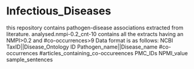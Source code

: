 # Infectious_Diseases
this repository contains pathogen-disease associations extracted from literature. 
analysed.nmpi-0.2_cnt-10 contains all the extracts having an NMPI>0.2 and #co-occurrences>9
Data format is as follows:
NCBI TaxID||Disease_Ontology ID	Pathogen_name||Disease_name	#co-occurrences	#articles_containing_co-occureences	PMC_IDs	NPMI_value  sample_sentences
